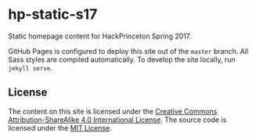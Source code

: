 # hp-static-s17

Static homepage content for HackPrinceton Spring 2017.

GitHub Pages is configured to deploy this site out of the `master` branch. All Sass styles are compiled automatically. To develop the site locally, run `jekyll serve`.

## License

The content on this site is licensed under the [Creative Commons Attribution-ShareAlike 4.0 International License](https://creativecommons.org/licenses/by-sa/4.0/). The source code is licensed under the [MIT License](https://github.com/princetoneclub/hp-static-s17/blob/master/LICENSE).

